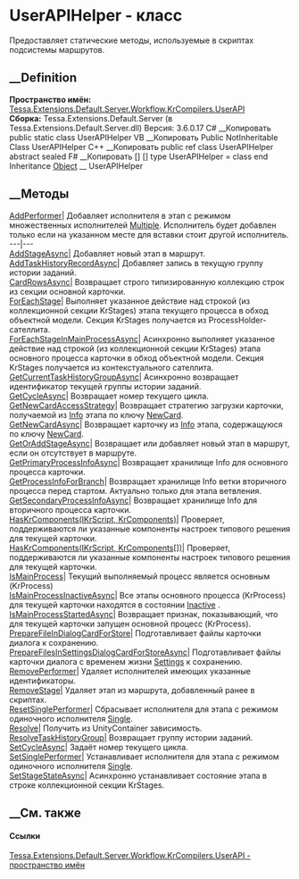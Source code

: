 # UserAPIHelper - класс
Предоставляет статические методы, используемые в скриптах подсистемы
маршрутов.
## __Definition
 **Пространство имён:**
[Tessa.Extensions.Default.Server.Workflow.KrCompilers.UserAPI](N_Tessa_Extensions_Default_Server_Workflow_KrCompilers_UserAPI.htm)  
 **Сборка:** Tessa.Extensions.Default.Server (в
Tessa.Extensions.Default.Server.dll) Версия: 3.6.0.17
C# __Копировать
     public static class UserAPIHelper
VB __Копировать
     Public NotInheritable Class UserAPIHelper
C++ __Копировать
     public ref class UserAPIHelper abstract sealed
F# __Копировать
     [<AbstractClassAttribute>]
    [<SealedAttribute>]
    type UserAPIHelper = class end
Inheritance
    [Object](https://learn.microsoft.com/dotnet/api/system.object) __ UserAPIHelper
##  __Методы
[AddPerformer](M_Tessa_Extensions_Default_Server_Workflow_KrCompilers_UserAPI_UserAPIHelper_AddPerformer.htm)|
Добавляет исполнителя в этап с режимом множественных исполнителей
[Multiple](T_Tessa_Extensions_Default_Shared_Workflow_PerformerUsageMode.htm).
Исполнитель будет добавлен только если на указанном месте для вставки стоит
другой исполнитель.  
---|---  
[AddStageAsync](M_Tessa_Extensions_Default_Server_Workflow_KrCompilers_UserAPI_UserAPIHelper_AddStageAsync.htm)|
Добавляет новый этап в маршрут.  
[AddTaskHistoryRecordAsync](M_Tessa_Extensions_Default_Server_Workflow_KrCompilers_UserAPI_UserAPIHelper_AddTaskHistoryRecordAsync.htm)|
Добавляет запись в текущую группу истории заданий.  
[CardRowsAsync](M_Tessa_Extensions_Default_Server_Workflow_KrCompilers_UserAPI_UserAPIHelper_CardRowsAsync.htm)|
Возвращает строго типизированную коллекцию строк из секции основной карточки.  
[ForEachStage](M_Tessa_Extensions_Default_Server_Workflow_KrCompilers_UserAPI_UserAPIHelper_ForEachStage.htm)|
Выполняет указанное действие над строкой (из коллекционной секции KrStages)
этапа текущего процесса в обход объектной модели. Секция KrStages получается
из ProcessHolder-сателлита.  
[ForEachStageInMainProcessAsync](M_Tessa_Extensions_Default_Server_Workflow_KrCompilers_UserAPI_UserAPIHelper_ForEachStageInMainProcessAsync.htm)|
Асинхронно выполняет указанное действие над строкой (из коллекционной секции
KrStages) этапа основного процесса карточки в обход объектной модели. Секция
KrStages получается из контекстуального сателлита.  
[GetCurrentTaskHistoryGroupAsync](M_Tessa_Extensions_Default_Server_Workflow_KrCompilers_UserAPI_UserAPIHelper_GetCurrentTaskHistoryGroupAsync.htm)|
Асинхронно возвращает идентификатор текущей группы истории заданий.  
[GetCycleAsync](M_Tessa_Extensions_Default_Server_Workflow_KrCompilers_UserAPI_UserAPIHelper_GetCycleAsync.htm)|
Возвращает номер текущего цикла.  
[GetNewCardAccessStrategy](M_Tessa_Extensions_Default_Server_Workflow_KrCompilers_UserAPI_UserAPIHelper_GetNewCardAccessStrategy.htm)|
Возвращает стратегию загрузки карточки, получаемой из
[Info](P_Tessa_Extensions_Default_Server_Workflow_KrObjectModel_Stage_Info.htm)
этапа по ключу
[NewCard](F_Tessa_Extensions_Default_Shared_Workflow_KrProcess_KrConstants_Keys_NewCard.htm).  
[GetNewCardAsync](M_Tessa_Extensions_Default_Server_Workflow_KrCompilers_UserAPI_UserAPIHelper_GetNewCardAsync.htm)|
Возвращает карточку из
[Info](P_Tessa_Extensions_Default_Server_Workflow_KrObjectModel_Stage_Info.htm)
этапа, содержащуюся по ключу
[NewCard](F_Tessa_Extensions_Default_Shared_Workflow_KrProcess_KrConstants_Keys_NewCard.htm).  
[GetOrAddStageAsync](M_Tessa_Extensions_Default_Server_Workflow_KrCompilers_UserAPI_UserAPIHelper_GetOrAddStageAsync.htm)|
Возвращает или добавляет новый этап в маршрут, если он отсутствует в маршруте.  
[GetPrimaryProcessInfoAsync](M_Tessa_Extensions_Default_Server_Workflow_KrCompilers_UserAPI_UserAPIHelper_GetPrimaryProcessInfoAsync.htm)|
Возвращает хранилище Info для основного процесса карточки.  
[GetProcessInfoForBranch](M_Tessa_Extensions_Default_Server_Workflow_KrCompilers_UserAPI_UserAPIHelper_GetProcessInfoForBranch.htm)|
Возвращает хранилище Info ветки вторичного процесса перед стартом. Актуально
только для этапа ветвления.  
[GetSecondaryProcessInfoAsync](M_Tessa_Extensions_Default_Server_Workflow_KrCompilers_UserAPI_UserAPIHelper_GetSecondaryProcessInfoAsync.htm)|
Возвращает хранилище Info для вторичного процесса карточки.  
[HasKrComponents(IKrScript,
KrComponents)](M_Tessa_Extensions_Default_Server_Workflow_KrCompilers_UserAPI_UserAPIHelper_HasKrComponents.htm)|
Проверяет, поддерживаются ли указанные компоненты настроек типового решения
для текущей карточки.  
[HasKrComponents(IKrScript,
KrComponents[])](M_Tessa_Extensions_Default_Server_Workflow_KrCompilers_UserAPI_UserAPIHelper_HasKrComponents_1.htm)|
Проверяет, поддерживаются ли указанные компоненты настроек типового решения
для текущей карточки.  
[IsMainProcess](M_Tessa_Extensions_Default_Server_Workflow_KrCompilers_UserAPI_UserAPIHelper_IsMainProcess.htm)|
Текущий выполняемый процесс является основным (KrProcess)  
[IsMainProcessInactiveAsync](M_Tessa_Extensions_Default_Server_Workflow_KrCompilers_UserAPI_UserAPIHelper_IsMainProcessInactiveAsync.htm)|
Все этапы основного процесса (KrProcess) для текущей карточки находятся в
состоянии
[Inactive](F_Tessa_Extensions_Default_Shared_Workflow_KrProcess_KrStageState_Inactive.htm)
.  
[IsMainProcessStartedAsync](M_Tessa_Extensions_Default_Server_Workflow_KrCompilers_UserAPI_UserAPIHelper_IsMainProcessStartedAsync.htm)|
Возвращает признак, показывающий, что для текущей карточки запущен основной
процесс (KrProcess).  
[PrepareFileInDialogCardForStore](M_Tessa_Extensions_Default_Server_Workflow_KrCompilers_UserAPI_UserAPIHelper_PrepareFileInDialogCardForStore.htm)|
Подготавливает файлы карточки диалога к сохранению.  
[PrepareFilesInSettingsDialogCardForStoreAsync](M_Tessa_Extensions_Default_Server_Workflow_KrCompilers_UserAPI_UserAPIHelper_PrepareFilesInSettingsDialogCardForStoreAsync.htm)|
Подготавливает файлы карточки диалога с временем жизни
[Settings](T_Tessa_Cards_CardTaskDialogStoreMode.htm) к сохранению.  
[RemovePerformer](M_Tessa_Extensions_Default_Server_Workflow_KrCompilers_UserAPI_UserAPIHelper_RemovePerformer.htm)|
Удаляет исполнителей имеющих указанные идентификаторы.  
[RemoveStage](M_Tessa_Extensions_Default_Server_Workflow_KrCompilers_UserAPI_UserAPIHelper_RemoveStage.htm)|
Удаляет этап из маршрута, добавленный ранее в скриптах.  
[ResetSinglePerformer](M_Tessa_Extensions_Default_Server_Workflow_KrCompilers_UserAPI_UserAPIHelper_ResetSinglePerformer.htm)|
Сбрасывает исполнителя для этапа с режимом одиночного исполнителя
[Single](T_Tessa_Extensions_Default_Shared_Workflow_PerformerUsageMode.htm).  
[Resolve<T>](M_Tessa_Extensions_Default_Server_Workflow_KrCompilers_UserAPI_UserAPIHelper_Resolve__1.htm)|
Получить из UnityContainer зависимость.  
[ResolveTaskHistoryGroup](M_Tessa_Extensions_Default_Server_Workflow_KrCompilers_UserAPI_UserAPIHelper_ResolveTaskHistoryGroup.htm)|
Возвращает группу истории заданий.  
[SetCycleAsync](M_Tessa_Extensions_Default_Server_Workflow_KrCompilers_UserAPI_UserAPIHelper_SetCycleAsync.htm)|
Задаёт номер текущего цикла.  
[SetSinglePerformer](M_Tessa_Extensions_Default_Server_Workflow_KrCompilers_UserAPI_UserAPIHelper_SetSinglePerformer.htm)|
Устанавливает исполнителя для этапа с режимом одиночного исполнителя
[Single](T_Tessa_Extensions_Default_Shared_Workflow_PerformerUsageMode.htm).  
[SetStageStateAsync](M_Tessa_Extensions_Default_Server_Workflow_KrCompilers_UserAPI_UserAPIHelper_SetStageStateAsync.htm)|
Асинхронно устанавливает состояние этапа в строке коллекционной секции
KrStages.  
## __См. также
#### Ссылки
[Tessa.Extensions.Default.Server.Workflow.KrCompilers.UserAPI - пространство
имён](N_Tessa_Extensions_Default_Server_Workflow_KrCompilers_UserAPI.htm)
